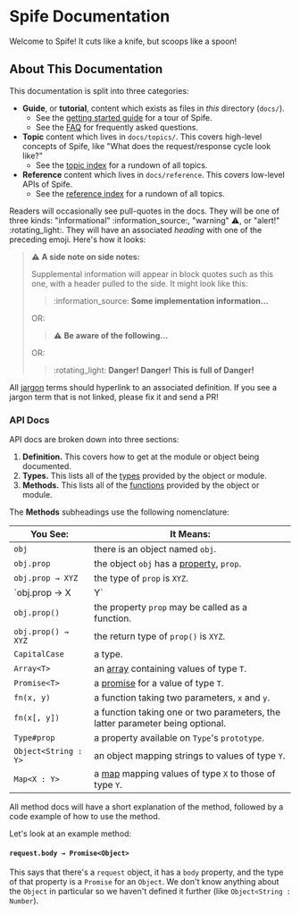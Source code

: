 # Spife Documentation

Welcome to Spife! It cuts like a knife, but scoops like a spoon!

## About This Documentation

This documentation is split into three categories:

* **Guide**, or **tutorial**, content which exists as files in _this_ 
  directory (`docs/`).
  * See the [getting started guide][guide-getting-started] for a tour of Spife.
  * See the [FAQ][guide-faq] for frequently asked questions.
* **Topic** content which lives in `docs/topics/`. This covers high-level
  concepts of Spife, like "What does the request/response cycle look like?"
  * See the [topic index][topic-index] for a rundown of all topics.
* **Reference** content which lives in `docs/reference`. This covers low-level
  APIs of Spife.
  * See the [reference index][ref-index] for a rundown of all topics.

Readers will occasionally see pull-quotes in the docs. They will be one of
three kinds: "informational" :information\_source:, "warning" :warning:, or
"alert!" :rotating\_light:. They will have an associated _heading_ with one
of the preceding emoji. Here's how it looks:

> :warning: **A side note on side notes:**
>
> Supplemental information will appear in block quotes such as this one, with
> a header pulled to the side. It might look like this:
>
> > :information\_source: **Some implementation information...**
>
> OR:
>
> > :warning: **Be aware of the following...**
>
> OR:
>
> > :rotating\_light: **Danger! Danger! This is full of Danger!**

All [jargon][def-jargon] terms should hyperlink to an associated definition. If
you see a jargon term that is not linked, please fix it and send a PR!

### API Docs

API docs are broken down into three sections:

1. **Definition.** This covers how to get at the module or object being
   documented.
2. **Types.** This lists all of the [types][def-types] provided by the object
   or module.
3. **Methods.** This lists all of the [functions][def-functions] provided by
   the object or module.

The **Methods** subheadings use the following nomenclature:

| **You See:**         | **It Means:**                                                                 |
| -------------------- | ----------------------------------------------------------------------------- |
| `obj`                | there is an object named `obj`.                                               |
| `obj.prop`           | the object `obj` has a [property][def-property], `prop`.                      |
| `obj.prop → XYZ`     | the type of `prop` is `XYZ`.                                                  |
| `obj.prop → X | Y`   | the type of `prop` is _either_ `X` **or** `Y`.                                |
| `obj.prop()`         | the property `prop` may be called as a function.                              |
| `obj.prop() → XYZ`   | the return type of `prop()` is `XYZ`.                                         |
| `CapitalCase`        | a type.                                                                       |
| `Array<T>`           | an [array][def-array] containing values of type `T`.                          |
| `Promise<T>`         | a [promise][def-promise] for a value of type `T`.                             |
| `fn(x, y)`           | a function taking two parameters, `x` and `y`.                                |
| `fn(x[, y])`         | a function taking one or two parameters, the latter parameter being optional. |
| `Type#prop`          | a property available on `Type`'s `prototype`.                                 |
| `Object<String : Y>` | an object mapping strings to values of type `Y`.                              |
| `Map<X : Y>`         | a [map][def-map] mapping values of type `X` to those of type `Y`.             |

All method docs will have a short explanation of the method, followed by a code
example of how to use the method.

Let's look at an example method:

#### `request.body → Promise<Object>`

This says that there's a `request` object, it has a `body` property, and the
type of that property is a `Promise` for an `Object`. We don't know anything
about the `Object` in particular so we haven't defined it further (like
`Object<String : Number`).

[def-jargon]: https://en.wikipedia.org/wiki/Jargon
[guide-getting-started]: ./getting-started.md
[guide-faq]: ./faq.md
[topic-index]: ./topics/README.md
[ref-index]: ./reference
[def-types]: https://developer.mozilla.org/en-US/docs/Web/JavaScript/Data_structures
[def-functions]: https://developer.mozilla.org/en-US/docs/Web/JavaScript/Reference/Global_Objects/Function
[def-property]: https://developer.mozilla.org/en-US/docs/Web/JavaScript/Data_structures#Properties
[def-array]: https://developer.mozilla.org/en-US/docs/Web/JavaScript/Reference/Global_Objects/Array
[def-promise]: https://developer.mozilla.org/en-US/docs/Web/JavaScript/Reference/Global_Objects/Promise
[def-map]: https://developer.mozilla.org/en-US/docs/Web/JavaScript/Reference/Global_Objects/Map
